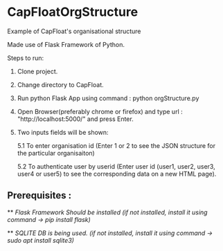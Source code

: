 # CapFloatOrgStructure
Example of CapFloat's organisational structure

Made use of Flask Framework of Python.

Steps to run:
1. Clone project.
2. Change directory to CapFloat.
3. Run python Flask App using command :
        python orgStructure.py
4. Open Browser(preferably chrome or firefox) and type url : "http://localhost:5000/" and press Enter. 
5. Two inputs fields will be shown:

   5.1 To enter organisation id (Enter 1 or 2 to see the JSON structure for the particular organisaiton)
   
   5.2 To authenticate user by userid (Enter user id (user1, user2, user3, user4 or user5) to see the corresponding data on a new HTML page).

## Prerequisites :

** *Flask Framework Should be installed (if not installed, install it using command -> pip install flask)*

** *SQLITE DB is being used. (if not installed, install it using command -> sudo apt install sqlite3)*
